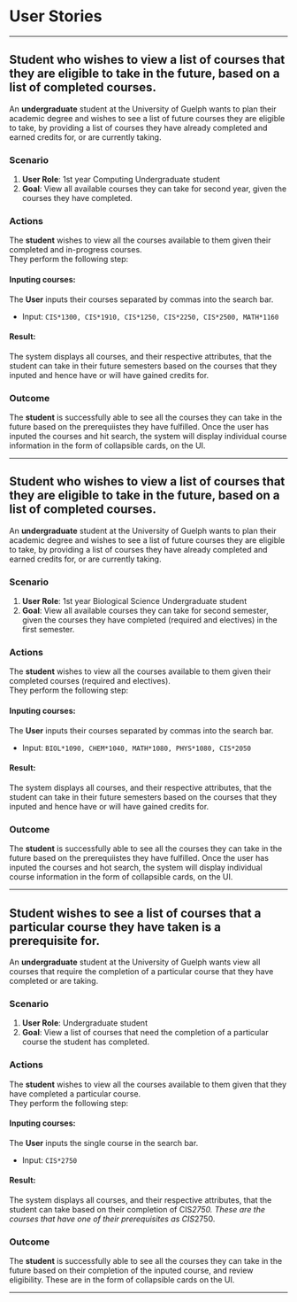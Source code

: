 # User Stories
---
## Student who wishes to view a list of courses that they are eligible to take in the future, based on a list of completed courses. 
An **undergraduate** student at the University of Guelph wants to plan their academic degree and wishes to see a list of future courses
they are eligible to take, by providing a list of courses they have already completed and earned credits for, or are currently taking. 

### Scenario

1. **User Role**: 1st year Computing Undergraduate student
2. **Goal**: View all available courses they can take for second year, given the courses they have completed.

### Actions

The **student** wishes to view all the courses available to them given their completed and in-progress courses.  
They perform the following step:
  
#### **Inputing courses**: 
The **User** inputs their courses separated by commas into the search bar.

* Input: ```CIS*1300, CIS*1910, CIS*1250, CIS*2250, CIS*2500, MATH*1160```

#### **Result**: 
The system displays all courses, and their respective attributes, that the student can take in their future semesters based on the courses that they inputed and hence have or will have gained credits for. 

### Outcome

The **student** is successfully able to see all the courses they can take in the future based on the prerequiistes they have fulfilled. Once the user has inputed the courses and hit search, the system will display individual course information in the form of collapsible cards, on the UI.  

---
## Student who wishes to view a list of courses that they are eligible to take in the future, based on a list of completed courses. 
An **undergraduate** student at the University of Guelph wants to plan their academic degree and wishes to see a list of future courses
they are eligible to take, by providing a list of courses they have already completed and earned credits for, or are currently taking. 

### Scenario

1. **User Role**: 1st year Biological Science Undergraduate student
2. **Goal**: View all available courses they can take for second semester, given the courses they have completed (required and electives) in the first semester.

### Actions

The **student** wishes to view all the courses available to them given their completed courses (required and electives).  
They perform the following step:
  
#### **Inputing courses**: 
The **User** inputs their courses separated by commas into the search bar.

* Input: ```BIOL*1090, CHEM*1040, MATH*1080, PHYS*1080, CIS*2050```

#### **Result**: 
The system displays all courses, and their respective attributes, that the student can take in their future semesters based on the courses that they inputed and hence have or will have gained credits for. 

### Outcome

The **student** is successfully able to see all the courses they can take in the future based on the prerequiistes they have fulfilled. Once the user has inputed the courses and hot search, the system will display individual course information in the form of collapsible cards, on the UI.  

---

## Student wishes to see a list of courses that a particular course they have taken is a prerequisite for. 
An **undergraduate** student at the University of Guelph wants view all courses that require the completion of a particular course that they have completed or are taking. 

### Scenario

1. **User Role**: Undergraduate student
2. **Goal**: View a list of courses that need the completion of a particular course the student has completed. 

### Actions

The **student** wishes to view all the courses available to them given that they have completed a particular course.  
They perform the following step:
  
#### **Inputing courses**: 
The **User** inputs the single course in the search bar.

* Input: ```CIS*2750```

#### **Result**: 
The system displays all courses, and their respective attributes, that the student can take based on their completion of CIS*2750. These are the courses that have one of their prerequisites as CIS*2750.

### Outcome

The **student** is successfully able to see all the courses they can take in the future based on their completion of the inputed course, and review eligibility. These are in the form of collapsible cards on the UI. 

---

